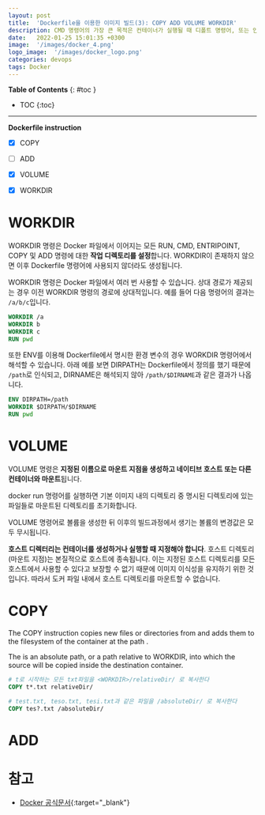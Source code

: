 ```yaml
---
layout: post
title:  'Dockerfile을 이용한 이미지 빌드(3): COPY ADD VOLUME WORKDIR'
description: CMD 명령어의 가장 큰 목적은 컨테이너가 실행될 때 디폴트 명령어, 또는 인자값을 주고 싶은 경우입니다.
date:   2022-01-25 15:01:35 +0300
image:  '/images/docker_4.png'
logo_image:  '/images/docker_logo.png'
categories: devops
tags: Docker
---
```


**Table of Contents**
{: #toc }
*  TOC
{:toc}

---
**Dockerfile instruction**


- [x] COPY
- [ ] ADD
- [x] VOLUME
- [x] WORKDIR


# WORKDIR

WORKDIR 명령은 Docker 파일에서 이어지는 모든 RUN, CMD, ENTRIPOINT, COPY 및 ADD 명령에 대한 **작업 디렉토리를 설정**합니다. WORKDIR이 존재하지 않으면 이후 Dockerfile 명령어에 사용되지 않더라도 생성됩니다.

WORKDIR 명령은 Docker 파일에서 여러 번 사용할 수 있습니다. 상대 경로가 제공되는 경우 이전 WORKDIR 명령의 경로에 상대적입니다. 예를 들어 다음 명령어의 결과는 `/a/b/c`입니다.  

```dockerfile
WORKDIR /a
WORKDIR b
WORKDIR c
RUN pwd
```  

또한 ENV를 이용해 Dockerfile에서 명시한 환경 변수의 경우 WORKDIR 명령어에서 해석할 수 있습니다. 아래 예를 보면 DIRPATH는 Dockerfile에서 정의를 했기 때문에 `/path`로 인식되고, DIRNAME은 해석되지 않아 `/path/$DIRNAME`과 같은 결과가 나옵니다. 

```dockerfile
ENV DIRPATH=/path
WORKDIR $DIRPATH/$DIRNAME
RUN pwd
```

# VOLUME  

VOLUME 명령은 **지정된 이름으로 마운트 지점을 생성하고 네이티브 호스트 또는 다른 컨테이너와 마운트**됩니다.  

docker run 명령어를 실행하면 기본 이미지 내의 디렉토리 중 명시된 디렉토리에 있는 파일들로 마운트된 디렉토리를 초기화합니다. 

VOLUME 명령어로 볼륨을 생성한 뒤 이후의 빌드과정에서 생기는 볼륨의 변경값은 모두 무시됩니다.  

**호스트 디렉터리는 컨테이너를 생성하거나 실행할 때 지정해야 합니다**.  호스트 디렉토리(마운트 지점)는 본질적으로 호스트에 종속됩니다. 이는 지정된 호스트 디렉토리를 모든 호스트에서 사용할 수 있다고 보장할 수 없기 때문에 이미지 이식성을 유지하기 위한 것입니다. 따라서 도커 파일 내에서 호스트 디렉토리를 마운트할 수 없습니다.    

# COPY

The COPY instruction copies new files or directories from <src> and adds them to the filesystem of the container at the path <dest>.   

The <dest> is an absolute path, or a path relative to WORKDIR, into which the source will be copied inside the destination container.  

```dockerfile
# t로 시작하는 모든 txt파일을 <WORKDIR>/relativeDir/ 로 복사한다
COPY t*.txt relativeDir/
```

```dockerfile
# test.txt, teso.txt, tesi.txt과 같은 파일을 /absoluteDir/ 로 복사한다
COPY tes?.txt /absoluteDir/
```

# ADD

# 참고

- [Docker 공식문서](https://docs.docker.com/engine/reference/builder/#cmd){:target="_blank"}  
